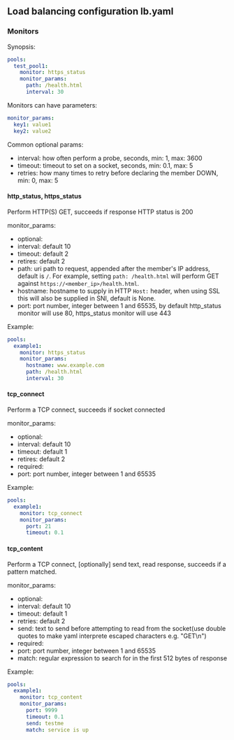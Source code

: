 ## Load balancing configuration lb.yaml

### Monitors

Synopsis:
```yaml
pools:
  test_pool1:
    monitor: https_status
    monitor_params: 
      path: /health.html 
      interval: 30
```

Monitors can have parameters:
```yaml
monitor_params: 
  key1: value1 
  key2: value2
```  

Common optional params:
- interval: how often perform a probe, seconds, min: 1, max: 3600
- timeout: timeout to set on a socket, seconds, min: 0.1, max: 5
- retries: how many times to retry before declaring the member DOWN, min: 0, max: 5

#### http_status, https_status
Perform HTTP(S) GET, succeeds if response HTTP status is 200

monitor_params:
- optional:
 - interval: default 10
 - timeout: default 2
 - retires: default 2
 - path: uri path to request, appended after the member's IP address, default is `/`. For example, setting `path: /health.html` will perform GET against `https://<member_ip>/health.html`.
 - hostname: hostname to supply in HTTP `Host:` header, when using SSL this will also be supplied in SNI, default is None.
 - port: port number, integer between 1 and 65535, by default http_status monitor will use 80, https_status monitor will use 443

Example:
```yaml
pools:
  example1:
    monitor: https_status
    monitor_params:
      hostname: www.example.com
      path: /health.html
      interval: 30
```

#### tcp_connect
Perform a TCP connect, succeeds if socket connected 

monitor_params:
- optional:
 - interval: default 10
 - timeout: default 1
 - retires: default 2
- required:
 - port: port number, integer between 1 and 65535

Example:
```yaml
pools:
  example1:
    monitor: tcp_connect
    monitor_params:
      port: 21
      timeout: 0.1
```

#### tcp_content
Perform a TCP connect, [optionally] send text, read response, succeeds if a pattern matched. 

monitor_params:
- optional:
 - interval: default 10
 - timeout: default 1
 - retries: default 2
 - send: text to send before attempting to read from the socket(use double quotes to make yaml interprete escaped characters e.g. "GET\n")
- required:
 - port: port number, integer between 1 and 65535
 - match: regular expression to search for in the first 512 bytes of response
 
Example:
```yaml
pools:
  example1:
    monitor: tcp_content
    monitor_params:
      port: 9999
      timeout: 0.1
      send: testme
      match: service is up
```

